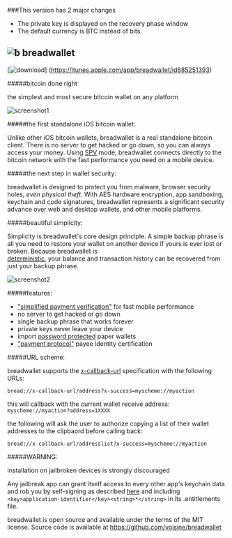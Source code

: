 ###This version has 2 major changes

* The private key is displayed on the recovery phase window
* The default currency is BTC instead of bits

![ƀ](/images/icon.png) breadwallet
----------------------------------

[![download](/images/Download_on_the_App_Store_Badge_US-UK_135x40.png)]
(https://itunes.apple.com/app/breadwallet/id885251393)

#####bitcoin done right

the simplest and most secure bitcoin wallet on any platform 

![screenshot1](/images/screenshot1.jpg)

#####the first standalone iOS bitcoin wallet:

Unlike other iOS bitcoin wallets, breadwallet is a real standalone bitcoin
client. There is no server to get hacked or go down, so you can always access
your money. Using
[SPV](https://en.bitcoin.it/wiki/Thin_Client_Security#Header-Only_Clients)
mode, breadwallet connects directly to the bitcoin network with the fast
performance you need on a mobile device.

#####the next step in wallet security:

breadwallet is designed to protect you from malware, browser security holes,
*even physical theft*. With AES hardware encryption, app sandboxing, keychain
and code signatures, breadwallet represents a significant security advance over
web and desktop wallets, and other mobile platforms.

#####beautiful simplicity:

Simplicity is breadwallet's core design principle. A simple backup phrase is
all you need to restore your wallet on another device if yours is ever lost or
broken.  Because breadwallet is  
[deterministic](https://github.com/bitcoin/bips/blob/master/bip-0032.mediawiki),
your balance and transaction history can be recovered from just your backup
phrase.

![screenshot2](/images/screenshot2.jpg)

#####features:

- ["simplified payment verification"](https://github.com/bitcoin/bips/blob/master/bip-0037.mediawiki) for fast mobile performance
- no server to get hacked or go down
- single backup phrase that works forever
- private keys never leave your device
- import [password protected](https://github.com/bitcoin/bips/blob/master/bip-0038.mediawiki) paper wallets
- ["payment protocol"](https://github.com/bitcoin/bips/blob/master/bip-0070.mediawiki) payee identity certification

#####URL scheme:

breadwallet supports the [x-callback-url](http://x-callback-url.com)
specification with the following URLs:

```
bread://x-callback-url/address?x-success=myscheme://myaction
```

this will callback with the current wallet receive address: `myscheme://myaction?address=1XXXX`

the following will ask the user to authorize copying a list of their wallet
addresses to the clipbaord before calling back:

```
bread://x-callback-url/addresslist?x-success=myscheme://myaction
```

#####WARNING:

installation on jailbroken devices is strongly discouraged

Any jailbreak app can grant itself access to every other app's keychain data
and rob you by self-signing as described [here](http://www.saurik.com/id/8)
and including `<key>application-identifier</key><string>*</string>` in its
.entitlements file.

breadwallet is open source and available under the terms of the MIT license.
Source code is available at https://github.com/voisine/breadwallet
